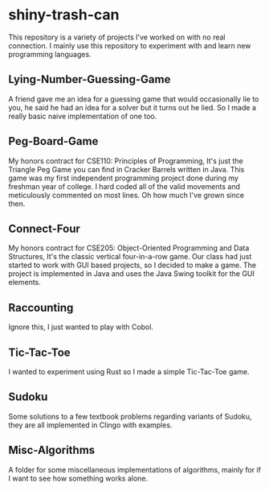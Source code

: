 # shiny-trash-can

This repository is a variety of projects I've worked on with no real connection. I mainly use this repository to experiment with and learn new programming languages.

## Lying-Number-Guessing-Game
A friend gave me an idea for a guessing game that would occasionally lie to you, he said he had an idea for a solver but it turns out he lied. So I made a really basic naive implementation of one too.

## Peg-Board-Game 
My honors contract for CSE110: Principles of Programming, It's just the Triangle Peg Game you can find in Cracker Barrels written in Java.
This game was my first independent programming project done during my freshman year of college. I hard coded all of the valid movements and meticulously commented on most lines. Oh how much I've grown since then.

## Connect-Four
My honors contract for CSE205: Object-Oriented Programming and Data Structures, It's the classic vertical four-in-a-row game.
Our class had just started to work with GUI based projects, so I decided to make a game. The project is implemented in Java and uses the Java Swing toolkit for the GUI elements.

## Raccounting
Ignore this, I just wanted to play with Cobol.

## Tic-Tac-Toe
I wanted to experiment using Rust so I made a simple Tic-Tac-Toe game.

## Sudoku
Some solutions to a few textbook problems regarding variants of Sudoku, they are all implemented in Clingo with examples.

## Misc-Algorithms
A folder for some miscellaneous implementations of algorithms, mainly for if I want to see how something works alone.